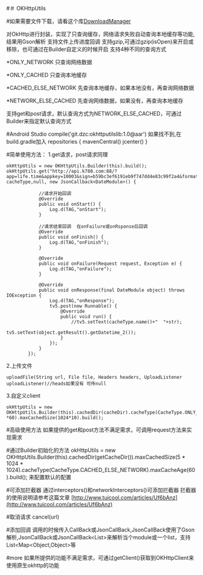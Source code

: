 #＃ OKHttpUtils

#如果需要文件下载，请看这个库[DownloadManager](https://github.com/duzechao/DownloadManager)

对OkHttp进行封装，实现了只查询缓存，网络请求失败自动查询本地缓存等功能,结果用Gson解析
支持文件上传进度回调
支持gzip,可通过gzip(isOpen)来开启或移除，也可通过在Builder自定义的时候开启
支持4种不同的查询方式

*ONLY_NETWORK  只查询网络数据

*ONLY_CACHED   只查询本地缓存

*CACHED_ELSE_NETWORK  先查询本地缓存，如果本地没有，再查询网络数据

*NETWORK_ELSE_CACHED  先查询网络数据，如果没有，再查询本地缓存

支持get和post请求，默认查询方式为NETWORK_ELSE_CACHED，可通过Builder来指定默认查询方式

#Android Studio
compile('git.dzc:okhttputilslib:1.0@aar')
如果找不到,在build.gradle加入
repositories {
    mavenCentral()
    jcenter()
}


#简单使用方法：
 1.get请求，post请求同理

    okHttpUtils = new OKHttpUtils.Builder(this).build();
    okHttpUtils.get("http://api.k780.com:88/?app=life.time&appkey=10003&sign=b59bc3ef6191eb9f747dd4e83c99f2a4&format=json", cacheType,null, new JsonCallback<DateModule>() {
    
                //请求开始回调
                @Override
                public void onStart() {
                    Log.d(TAG,"onStart");
                }
    
                //请求结束回调  在onFailure或onRsponse后回调
                @Override
                public void onFinish() {
                    Log.d(TAG,"onFinish");
                }
    
                @Override
                public void onFailure(Request request, Exception e) {
                    Log.d(TAG,"onFailure");
                }
    
                @Override
                public void onResponse(final DateModule object) throws IOException {
                    Log.d(TAG,"onResponse");
                    tv5.post(new Runnable() {
                        @Override
                        public void run() {
                            //tv5.setText(cacheType.name()+"  "+str);
                            tv5.setText(object.getResult().getDatetime_2());
                        }
                    });
                }
            });

 2.上传文件
    
    uploadFile(String url, File file, Headers headers, UploadListener uploadListener)//heads如果没有 可传null
    
 3.自定义client
    
    okHttpUtils = new OKHttpUtils.Builder(this).cachedDir(cacheDir).cacheType(CacheType.ONLY_NETWORK).gzip(true).maxCacheAge(60 *60).maxCachedSize(1024*10).build();

    
#高级使用方法
如果提供的get和post方法不满足需求，可调用request方法来实现需求

#通过Builder初始化的方法
    okHttpUtils = new OKHttpUtils.Builder(this).cachedDir(getCacheDir()).maxCachedSize(5 * 1024 * 1024).cacheType(CacheType.CACHED_ELSE_NETWORK).maxCacheAge(60).build();
来配置默认的配置


#可添加拦截器
通过interceptors()和networkInterceptors()可添加拦截器
拦截器的使用说明请参考这篇文章 [http://www.tuicool.com/articles/Uf6bAnz](http://www.tuicool.com/articles/Uf6bAnz)

#取消请求
cancel(url)

#添加回调
    调用的时候传入CallBack或JsonCallBack,JsonCallBack使用了Gson解析,JsonCallBack<DateModule>或JsonCallBack<List<DateModule>>来解析当个module或一个list，支持List<Map<Object,Object>等

#more
如果所提供的功能不满足需求，可通过getClient()获取到OKHttpClient来使用原生okhttp的功能

